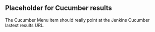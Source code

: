 ## Placeholder for Cucumber results
The Cucumber Menu item should really point at the Jenkins Cucumber lastest results URL.